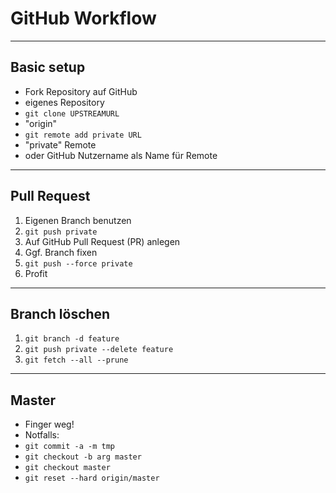 # GitHub Workflow

---

## Basic setup

- Fork Repository auf GitHub
 - eigenes Repository
- `git clone UPSTREAMURL`
 - "origin"
- `git remote add private URL`
 - "private" Remote
 - oder GitHub Nutzername als Name für Remote

---

## Pull Request

1. Eigenen Branch benutzen
2. `git push private`
3. Auf GitHub Pull Request (PR) anlegen
4. Ggf. Branch fixen
5. `git push --force private`
6. Profit

---

## Branch löschen

1. `git branch -d feature`
2. `git push private --delete feature`
3. `git fetch --all --prune`

---

## Master

- Finger weg!
- Notfalls:
 - `git commit -a -m tmp`
 - `git checkout -b arg master`
 - `git checkout master`
 - `git reset --hard origin/master`
